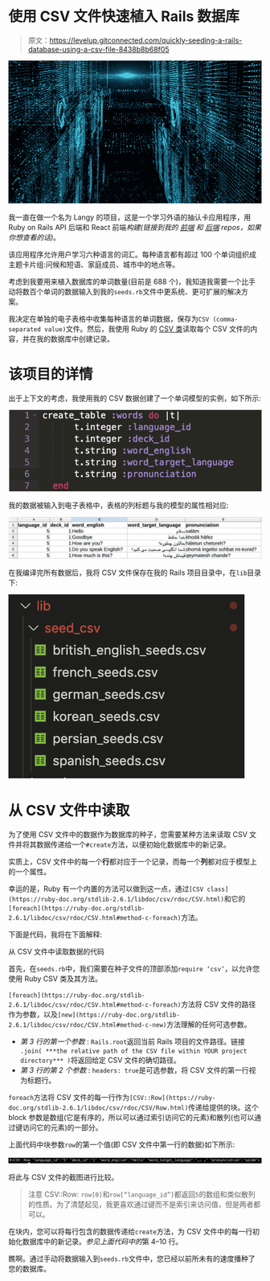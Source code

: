 # 使用 CSV 文件快速植入 Rails 数据库

> 原文：<https://levelup.gitconnected.com/quickly-seeding-a-rails-database-using-a-csv-file-8438b8b68f05>

![](img/6324fdd70cda0b396bd7861ecc0feae6.png)

我一直在做一个名为 Langy 的项目，这是一个学习外语的抽认卡应用程序，用 Ruby on Rails API 后端和 React 前端*构建(链接到我的* [*前端*](https://github.com/grahamflas/langy-frontend) *和* [*后端*](https://github.com/grahamflas/langy-backend) *repos，如果你想查看的话)*。

该应用程序允许用户学习六种语言的词汇。每种语言都有超过 100 个单词组织成主题卡片组:问候和短语、家庭成员、城市中的地点等。

考虑到我要用来植入数据库的单词数量(目前是 688 个)，我知道我需要一个比手动将数百个单词的数据输入到我的`seeds.rb`文件中更系统、更可扩展的解决方案。

我决定在单独的电子表格中收集每种语言的单词数据，保存为`CSV (comma-separated value)`文件。然后，我使用 Ruby 的 [CSV 类](https://ruby-doc.org/stdlib-2.6.1/libdoc/csv/rdoc/CSV.html)读取每个 CSV 文件的内容，并在我的数据库中创建记录。

# 该项目的详情

出于上下文的考虑，我使用我的 CSV 数据创建了一个单词模型的实例，如下所示:

![](img/0da0806ceef0148f85a4bb066b0f8f7b.png)

我的数据被输入到电子表格中，表格的列标题与我的模型的属性相对应:

![](img/2c382893582d692dc8a8fd1fa0bc0f14.png)

在我编译完所有数据后，我将 CSV 文件保存在我的 Rails 项目目录中，在`​lib`目录下:

![](img/c7db913478870767bf7c8204aff326e2.png)

# 从 CSV 文件中读取

为了使用 CSV 文件中的数据作为数据库的种子，您需要某种方法来读取 CSV 文件并将其数据传递给一个`​#create`方法，以便初始化数据库中的新记录。

实质上，CSV 文件中的每一个**行**都对应于一个记录，而每一个**列**都对应于模型上的一个属性。

幸运的是，Ruby 有一个内置的方法可以做到这一点，通过`[CSV class](https://ruby-doc.org/stdlib-2.6.1/libdoc/csv/rdoc/CSV.html)`和它的`[foreach](https://ruby-doc.org/stdlib-2.6.1/libdoc/csv/rdoc/CSV.html#method-c-foreach)`方法。

下面是代码，我将在下面解释:

从 CSV 文件中读取数据的代码

首先，在`seeds.rb`中，我们需要在种子文件的顶部添加`​require ‘csv’`，以允许您使用 Ruby CSV 类及其方法。

`[foreach](https://ruby-doc.org/stdlib-2.6.1/libdoc/csv/rdoc/CSV.html#method-c-foreach)`方法将 CSV 文件的路径作为参数，以及`[new](https://ruby-doc.org/stdlib-2.6.1/libdoc/csv/rdoc/CSV.html#method-c-new)`方法理解的任何可选参数。

*   *第 3 行的第一个参数* : `Rails.root`返回当前 Rails 项目的文件路径。链接`​.join( ***the relative path of the CSV file within YOUR project directory*** )`将返回给定 CSV 文件的确切路径。
*   *第 3 行的第 2 个参数* : `​headers: true`是可选参数，将 CSV 文件的第一行视为标题行。

`​foreach`方法将 CSV 文件的每一行作为`[CSV::Row](https://ruby-doc.org/stdlib-2.6.1/libdoc/csv/rdoc/CSV/Row.html)`传递给提供的块。这个 block 参数是数组(它是有序的，所以可以通过索引访问它的元素)和散列(也可以通过键访问它的元素)的一部分。

上面代码中块参数`​row`的第一个值(即 CSV 文件中第一行的数据)如下所示:

![](img/fc676a15cc7bd0879324258d4b468267.png)

将此与 CSV 文件的截图进行比较。

> 注意 CSV::Row: `​row[0]`和`​row[“language_id”]`都返回`​5`的数组和类似散列的性质。为了清楚起见，我更喜欢通过键而不是索引来访问值，但是两者都可以。

在块内，您可以将每行包含的数据传递给`​create`方法，为 CSV 文件中的每一行初始化数据库中的新记录。*参见上面代码中的*第 4–10 行。

瞧啊。通过手动将数据输入到`seeds.rb`文件中，您已经以前所未有的速度播种了您的数据库。